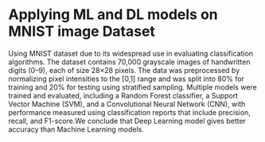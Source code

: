 # Applying ML and DL models on MNIST image Dataset
Using MNIST dataset due to its widespread use in evaluating classification algorithms. The dataset contains 70,000 grayscale images of handwritten digits (0–9), each of size 28×28 pixels. The data was preprocessed by normalizing pixel intensities to the [0,1] range and was split into 80% for training and 20% for testing using stratified sampling. Multiple models were trained and evaluated, including a Random Forest classifier, a Support Vector Machine (SVM), and a Convolutional Neural Network (CNN), with performance measured using classification reports that include precision, recall, and F1-score.We conclude that Deep Learning model gives better accuracy than Machine Learning models.
